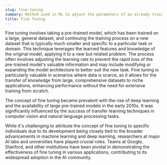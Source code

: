 ```yaml
---
slug: fine-tuning
summary: Method used in ML to adjust the parameters of an already trained model to improve its accuracy on a specific, often smaller, dataset.
title: Fine Tuning
---
```


Fine tuning involves taking a pre-trained model, which has been trained on a large, general dataset, and continuing the training process on a new dataset that is typically much smaller and specific to a particular task or domain. This technique leverages the learned features and knowledge of the original model, applying it to a new but related problem. The process often involves adjusting the learning rate to prevent the rapid loss of the pre-trained model's valuable information and may include modifying or expanding the model architecture to better suit the new task. Fine tuning is particularly valuable in scenarios where data is scarce, as it allows for the transfer of knowledge from large, comprehensive datasets to niche applications, enhancing performance without the need for extensive training from scratch.

The concept of fine tuning became prevalent with the rise of deep learning and the availability of large pre-trained models in the early 2010s. It was significantly influenced by the success of transfer learning techniques in computer vision and natural language processing tasks.

While it's challenging to attribute the concept of fine tuning to specific individuals due to its development being closely tied to the broader advancements in machine learning and deep learning, researchers at major AI labs and universities have played crucial roles. Teams at Google, Stanford, and other institutions have been pivotal in demonstrating the effectiveness of fine tuning in various applications, contributing to its widespread adoption in the AI community.
